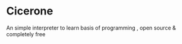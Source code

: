 # Cicerone
An simple interpreter to learn basis of programming , open source &amp; completely  free
